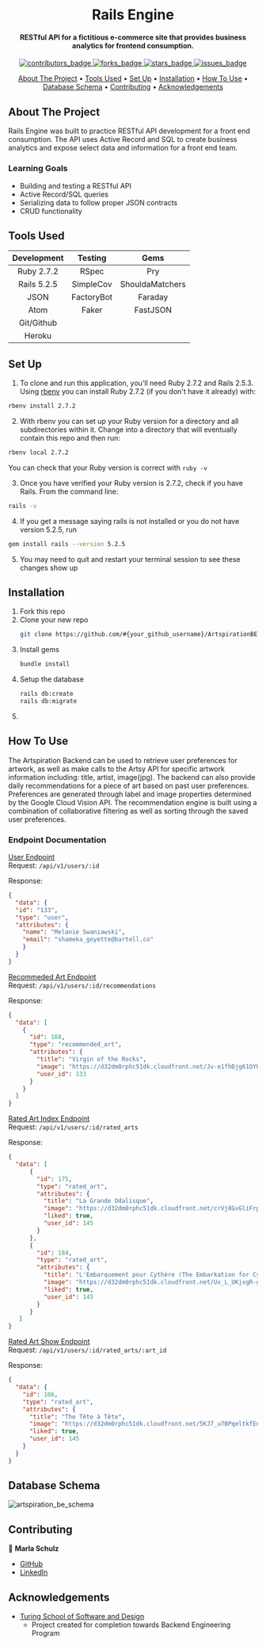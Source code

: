 <!-- PROJECT INFO -->
<h1 align="center">
  <br>
  Rails Engine
  <br>
</h1>

<h4 align="center">RESTful API for a fictitious e-commerce site that provides business analytics for frontend consumption.</h4>

<p align="center">
  <a href="https://github.com/marlitas/rails_engine/graphs/contributors">
    <img src="https://img.shields.io/github/contributors/marlitas/rails_engine?style=for-the-badge" alt="contributors_badge">
  </a>
  <a href="https://github.com/marlitas/rails_engine/network/members">
    <img src="https://img.shields.io/github/forks/marlitas/rails_engine?style=for-the-badge" alt="forks_badge">
  </a>
  <a href="https://github.com/marlitas/rails_engine/stargazers">
    <img src="https://img.shields.io/github/stars/marlitas/rails_engine?style=for-the-badge" alt="stars_badge">
  </a>
  <a href="https://github.com/marlitas/rails_engine/issues">
    <img src="https://img.shields.io/github/issues/marlitas/rails_engine?style=for-the-badge" alt="issues_badge">
  
  
<!-- CONTENTS -->
<p align="center">
  <a href="#about-the-project">About The Project</a> •
  <a href="#tools-used">Tools Used</a> •
  <a href="#set-up">Set Up</a> •
  <a href="#installation">Installation</a> •
  <a href="#how-to-use">How To Use</a> •
  <a href="#database-schema">Database Schema</a> •
  <a href="#contributing">Contributing</a> •
  <a href="#acknowledgements">Acknowledgements</a>
</p>



## About The Project

Rails Engine was built to practice RESTful API development for a front end consumption. The API uses Active Record and SQL to create business analytics and expose select data and information for a front end team. 

### Learning Goals

* Building and testing a RESTful API
* Active Record/SQL queries
* Serializing data to follow proper JSON contracts
* CRUD functionality



## Tools Used

| Development | Testing       | Gems            |
|   :----:    |    :----:     |    :----:       |
| Ruby 2.7.2  | RSpec         | Pry             |
| Rails 5.2.5 | SimpleCov     | ShouldaMatchers |
| JSON        | FactoryBot    | Faraday         |
| Atom        | Faker         | FastJSON        |
| Git/Github  |       |      |
| Heroku      |          |                 |



## Set Up

1. To clone and run this application, you'll need Ruby 2.7.2 and Rails 2.5.3. Using [rbenv](https://github.com/rbenv/rbenv) you can install Ruby 2.7.2 (if you don't have it already) with:
```sh
rbenv install 2.7.2
```
2. With rbenv you can set up your Ruby version for a directory and all subdirectories within it. Change into a directory that will eventually contain this repo and then run:
```sh
rbenv local 2.7.2
```
You can check that your Ruby version is correct with `ruby -v`

3. Once you have verified your Ruby version is 2.7.2, check if you have Rails. From the command line:
```sh
rails -v
```
4. If you get a message saying rails is not installed or you do not have version 5.2.5, run
```sh
gem install rails --version 5.2.5
```
5. You may need to quit and restart your terminal session to see these changes show up



## Installation

1. Fork this repo
2. Clone your new repo
   ```sh
   git clone https://github.com/#{your_github_username}/ArtspirationBE.git
   ```
3. Install gems
   ```sh
   bundle install
   ``` 
4. Setup the database
    ```sh
   rails db:create
   rails db:migrate
   ```
5. 



## How To Use

The Artspiration Backend can be used to retrieve user preferences for artwork, as well as make calls to the Artsy API for specific artwork information including: title, artist, image(jpg). The backend can also provide daily recommendations for a piece of art based on past user preferences. Preferences are generated through label and image properties determined by the Google Cloud Vision API. The recommendation engine is built using a combination of collaborative filtering as well as sorting through the saved user preferences.



### Endpoint Documentation
[User Endpoint](https://peaceful-reef-61917.herokuapp.com/api/v1/users/133)
<br>
Request:
`/api/v1/users/:id`

Response:
```json
{
  "data": {
  "id": "133",
  "type": "user",
  "attributes": {
    "name": "Melanie Swaniawski",
    "email": "shameka_goyette@bartell.co"
    }
  }
}
```

[Recommeded Art Endpoint](https://peaceful-reef-61917.herokuapp.com/api/v1/users/133/recommendations)
<br>
Request:
`/api/v1/users/:id/recommendations`

Response:
```json
{
  "data": [
    {
      "id": 168,
      "type": "recommended_art",
      "attributes": {
        "title": "Virgin of the Rocks",
        "image": "https://d32dm0rphc51dk.cloudfront.net/Jv-e1fhDjg61OYhhsMoiQg/{image_version}.jpg",
        "user_id": 133
      }
    }
  ]
}
```

[Rated Art Index Endpoint](https://peaceful-reef-61917.herokuapp.com/api/v1/users/133/rated_arts)
<br>
Request:
`/api/v1/users/:id/rated_arts`

Response:
```json
{
  "data": [
      {
        "id": 175,
        "type": "rated_art",
        "attributes": {
          "title": "La Grande Odalisque",
          "image": "https://d32dm0rphc51dk.cloudfront.net/crVj8GvGliFrpExNfHWl4Q/medium.jpg",
          "liked": true,
          "user_id": 145
        }
      },
      {
        "id": 184,
        "type": "rated_art",
        "attributes": {
          "title": "L'Embarquement pour Cythère (The Embarkation for Cythera)",
          "image": "https://d32dm0rphc51dk.cloudfront.net/Ux_L_UKjxgR-gJ6XZYVgVg/medium.jpg",
          "liked": true,
          "user_id": 145
        }
      }
   ]
}
```

[Rated Art Show Endpoint](https://peaceful-reef-61917.herokuapp.com/api/v1/users/145/rated_arts/174)
<br>
Request:
`/api/v1/users/:id/rated_arts/:art_id`

Response:
```json
{
  "data": {
    "id": 106,
    "type": "rated_art",
    "attributes": {
      "title": "The Tête à Tête",
      "image": "https://d32dm0rphc51dk.cloudfront.net/5KJ7_u7BPqeltkfEnyijIw/medium.jpg",
      "liked": true,
      "user_id": 145
    }
  }
}
```



## Database Schema
![artspiration_be_schema](https://user-images.githubusercontent.com/80797707/134600560-be2d2a0d-290d-4757-b28f-1eb24a929f03.jpg)



## Contributing

👤  **Marla Schulz**
- [GitHub](https://github.com/marlitas)
- [LinkedIn](https://www.linkedin.com/in/marla-a-schulz/)


## Acknowledgements

* [Turing School of Software and Design](https://turing.edu/)
  - Project created for completion towards Backend Engineering Program
